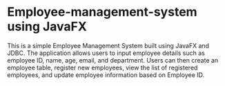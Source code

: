 # Employee-management-system using JavaFX
This is a simple Employee Management System built using JavaFX and JDBC. The application allows users to input employee details such as employee ID, name, age, email, and department. Users can then create an employee table, register new employees, view the list of registered employees, and update employee information based on Employee ID.
